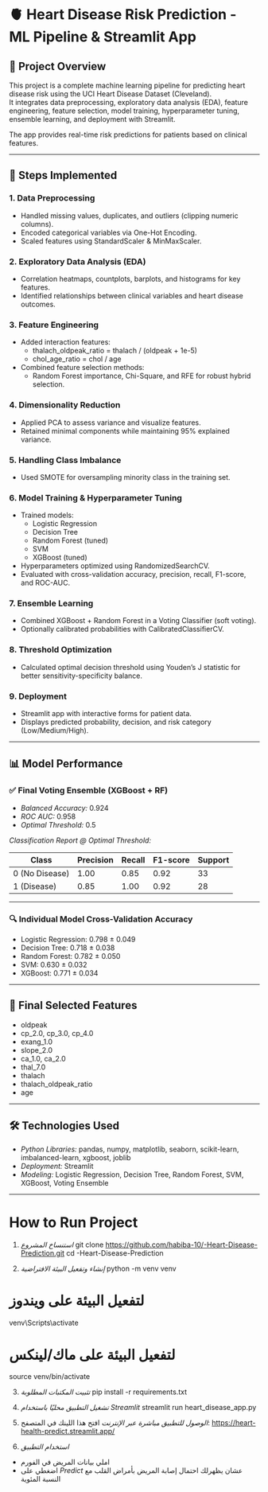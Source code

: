 # 🫀 Heart Disease Risk Prediction - ML Pipeline & Streamlit App

## 📌 Project Overview
This project is a complete machine learning pipeline for predicting heart disease risk using the UCI Heart Disease Dataset (Cleveland).  
It integrates data preprocessing, exploratory data analysis (EDA), feature engineering, feature selection, model training, hyperparameter tuning, ensemble learning, and deployment with Streamlit.

The app provides real-time risk predictions for patients based on clinical features.

---

## 🚀 Steps Implemented

### 1. Data Preprocessing
- Handled missing values, duplicates, and outliers (clipping numeric columns).  
- Encoded categorical variables via One-Hot Encoding.  
- Scaled features using StandardScaler & MinMaxScaler.  

### 2. Exploratory Data Analysis (EDA)
- Correlation heatmaps, countplots, barplots, and histograms for key features.  
- Identified relationships between clinical variables and heart disease outcomes.  

### 3. Feature Engineering
- Added interaction features:
  - thalach_oldpeak_ratio = thalach / (oldpeak + 1e-5)
  - chol_age_ratio = chol / age  
- Combined feature selection methods:
  - Random Forest importance, Chi-Square, and RFE for robust hybrid selection.  

### 4. Dimensionality Reduction
- Applied PCA to assess variance and visualize features.  
- Retained minimal components while maintaining 95% explained variance.  

### 5. Handling Class Imbalance
- Used SMOTE for oversampling minority class in the training set.  

### 6. Model Training & Hyperparameter Tuning
- Trained models:
  - Logistic Regression  
  - Decision Tree  
  - Random Forest (tuned)  
  - SVM  
  - XGBoost (tuned)  
- Hyperparameters optimized using RandomizedSearchCV.  
- Evaluated with cross-validation accuracy, precision, recall, F1-score, and ROC-AUC.  

### 7. Ensemble Learning
- Combined XGBoost + Random Forest in a Voting Classifier (soft voting).  
- Optionally calibrated probabilities with CalibratedClassifierCV.  

### 8. Threshold Optimization
- Calculated optimal decision threshold using Youden’s J statistic for better sensitivity-specificity balance.  

### 9. Deployment
- Streamlit app with interactive forms for patient data.  
- Displays predicted probability, decision, and risk category (Low/Medium/High).  

---

## 📊 Model Performance

### ✅ Final Voting Ensemble (XGBoost + RF)
- *Balanced Accuracy:* 0.924  
- *ROC AUC:* 0.958  
- *Optimal Threshold:* 0.5  

*Classification Report @ Optimal Threshold:*

| Class | Precision | Recall | F1-score | Support |
|-------|-----------|--------|----------|---------|
| 0 (No Disease) | 1.00 | 0.85 | 0.92 | 33 |
| 1 (Disease)    | 0.85 | 1.00 | 0.92 | 28 |

---

### 🔍 Individual Model Cross-Validation Accuracy
- Logistic Regression: 0.798 ± 0.049  
- Decision Tree: 0.718 ± 0.038  
- Random Forest: 0.782 ± 0.050  
- SVM: 0.630 ± 0.032  
- XGBoost: 0.771 ± 0.034  

---

## 🧩 Final Selected Features
- oldpeak  
- cp_2.0, cp_3.0, cp_4.0  
- exang_1.0  
- slope_2.0  
- ca_1.0, ca_2.0  
- thal_7.0  
- thalach  
- thalach_oldpeak_ratio  
- age  

---

## 🛠 Technologies Used
- *Python Libraries:* pandas, numpy, matplotlib, seaborn, scikit-learn, imbalanced-learn, xgboost, joblib  
- *Deployment:* Streamlit  
- *Modeling:* Logistic Regression, Decision Tree, Random Forest, SVM, XGBoost, Voting Ensemble  

---

# How to Run Project

1. _استنساخ المشروع_
   git clone https://github.com/habiba-10/-Heart-Disease-Prediction.git
   cd -Heart-Disease-Prediction

2. _إنشاء وتفعيل البيئة الافتراضية_
   python -m venv venv

# لتفعيل البيئة على ويندوز

venv\Scripts\activate

# لتفعيل البيئة على ماك/لينكس

source venv/bin/activate

3. _تثبيت المكتبات المطلوبة_
   pip install -r requirements.txt

4. _تشغيل التطبيق محليًا باستخدام Streamlit_
   streamlit run heart_disease_app.py

5. _الوصول للتطبيق مباشرة عبر الإنترنت_
   افتح هذا اللينك في المتصفح:
   https://heart-health-predict.streamlit.app/

6. _استخدام التطبيق_

- املي بيانات المريض في الفورم
- اضغطي على _Predict_ عشان يظهرلك احتمال إصابة المريض بأمراض القلب مع النسبة المئوية
